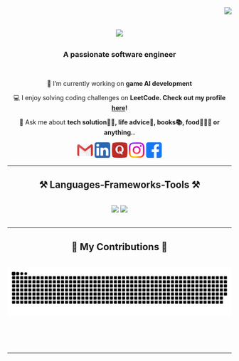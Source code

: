 
<img align="right" src="https://visitor-badge.laobi.icu/badge?page_id=manalishah24.manalishah24" />

<h1 align="center">
    <img src="https://readme-typing-svg.herokuapp.com/?font=Righteous&size=35&center=true&vCenter=true&width=500&height=70&duration=4000&lines=Hi+There!+👋;+I'm+Manali+Shah!;" />
</h1>

<h3 align="center">A passionate software engineer</h3>

<br/>

<div align="center">
 
 🔭 I’m currently working on **game AI development**
     
 💻  I enjoy solving coding challenges on **LeetCode. Check out my profile [here](https://github.com/manalishah24/manalishah24/issues)!**
 
 💬 Ask me about **tech solution👩‍💻, life advice🤣, books📚, food🍜🍱🍕 or anything..**

 </div>
 
<div align="center"> 
  	<a href="mailto:manalishah24@gmail.com"><img src="https://raw.githubusercontent.com/deepajarout/deepajarout/main/2993691_brand_brands_gmail_logo_logos_icon.png" alt="manali shah | Gmail" width="35px"/></a>
    <a href="https://www.linkedin.com/in/manali-shah247/"><img src="https://raw.githubusercontent.com/deepajarout/deepajarout/main/5296501_linkedin_network_linkedin logo_icon.png" alt="manali shah | LinkedIn" width="35px"/></a>
    <a href="https://www.quora.com/profile/Manali-Shah-25"><img src="https://raw.githubusercontent.com/deepajarout/deepajarout/main/2613304_answers_insights_knowledge_questions_quora_icon.png" alt="manali shah | Quora" width="35px"/></a>
    <a href="https://instagram.com/manali_shah__/"><img src="https://raw.githubusercontent.com/deepajarout/deepajarout/main/5296765_camera_instagram_instagram logo_icon.png" alt="manali shah| Instagram" width="35px"/></a>    
    <a href="https://www.facebook.com/dazzling.diva.ms/"><img src="https://raw.githubusercontent.com/deepajarout/deepajarout/main/5365678_fb_facebook_facebook logo_icon.png" alt="manali shah| Facebook" width="35px"/></a>    
</div>

 <hr/>
 
<h2 align="center">⚒️ Languages-Frameworks-Tools ⚒️</h2>
<br/>
<div align="center">
    <img src="https://skillicons.dev/icons?i=java,python,javascript,html,css,mysql,vscode,github,eclipse,bitbucket,git,linux,visualstudio,postman,jenkins" />
<img src="https://skillicons.dev/icons?i=scikitlearn,mongodb,spring,hibernate,pycharm,aws,docker,microsoft" /><br>
</div>

<br/>
<hr/>

<div align="center">
  <h2>🐍 My Contributions 🐍</h2>
  <br>
  <img alt="snake eating my contributions" src="https://raw.githubusercontent.com/manalishah24/manalishah24/output/github-contribution-grid-snake.svg" />
  
  <br/><br/><br/>
</div>

<hr/>



<br/>
